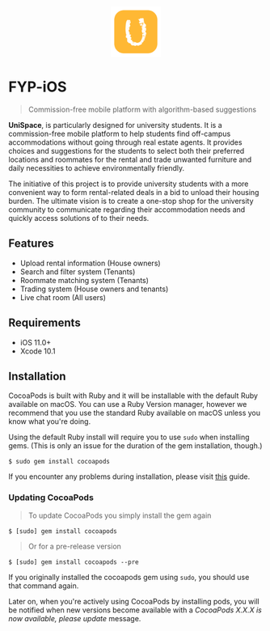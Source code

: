<p align="center">
<img width="100" height="100" src="https://github.com/HKUST-FYP-UniSpace/FYP-iOS/blob/master/UniSpace/Assets.xcassets/Fake_icon.imageset/UniSpace%20logo.png">
</p>

# FYP-iOS

> Commission-free mobile platform with algorithm-based suggestions

**UniSpace**, is particularly designed for university students. It is a commission-free mobile platform to help students find off-campus accommodations without going through real estate agents. It provides choices and suggestions for the students to select both their preferred locations and roommates for the rental and trade unwanted furniture and daily necessities to achieve environmentally friendly.

The initiative of this project is to provide university students with a more convenient way to form rental-related deals in a bid to unload their housing burden. The ultimate vision is to create a one-stop shop for the university community to communicate regarding their accommodation needs and quickly access solutions of to their needs.

## Features

- Upload rental information (House owners)
- Search and filter system (Tenants)
- Roommate matching system (Tenants)
- Trading system (House owners and tenants)
- Live chat room (All users)

## Requirements

- iOS 11.0+
- Xcode 10.1

## Installation

CocoaPods is built with Ruby and it will be installable with the default Ruby available on macOS. You can use a Ruby Version manager, however we recommend that you use the standard Ruby available on macOS unless you know what you're doing.

Using the default Ruby install will require you to use `sudo` when installing gems. (This is only an issue for the duration of the gem installation, though.)

```shell
$ sudo gem install cocoapods
```

If you encounter any problems during installation, please visit [this](https://guides.cocoapods.org/using/troubleshooting#installing-cocoapods) guide.

### Updating CocoaPods

> To update CocoaPods you simply install the gem again

```shell
$ [sudo] gem install cocoapods
```

> Or for a pre-release version

```shell
$ [sudo] gem install cocoapods --pre
```

If you originally installed the cocoapods gem using `sudo`, you should use that command again.

Later on, when you're actively using CocoaPods by installing pods, you will be notified when new versions become available with a *CocoaPods X.X.X is now available, please update* message.
